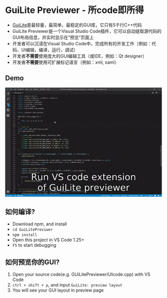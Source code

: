 # GuiLite Previewer - 所code即所得
- [GuiLite](https://gitee.com/idea4good/GuiLite)是最轻量，最简单，最稳定的GUI库，它只有5千行C++代码
- GuiLite Previewer是一个Visual Studio Code插件，它可以自动提取源代码的GUI布局信息，并实时显示在“预览”页面上
- 开发者可以沉浸在Visual Studio Code中，完成所有的开发工作（例如：代码，UI编辑，编译，运行，调试）
- 开发者**不需要**使用庞大的GUI编辑工具（或IDE，例如：Qt designer）
- 开发者**不需要**使用可扩展标记语言（例如：xml, xaml）

## Demo
![demo](demo.gif)

## 如何编译?
- Download npm, and install
- `cd GuiLitePreviwer`
- `npm install` 
- Open this project in VS Code 1.25+
- `F5` to start debugging

## 如何预览你的GUI?
1. Open your source code(e.g. GUiLitePreviewer/UIcode.cpp) with VS Code
2. `ctrl + shift + p`, and input `GuiLite: preview layout`
3. You will see your GUI layout in preview page
